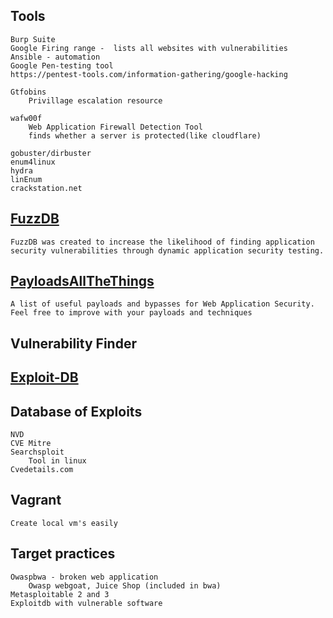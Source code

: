 ## **Tools**
	Burp Suite
	Google Firing range -  lists all websites with vulnerabilities
	Ansible - automation
	Google Pen-testing tool
	https://pentest-tools.com/information-gathering/google-hacking
	
	Gtfobins
		Privillage escalation resource

	wafw00f
		Web Application Firewall Detection Tool
		finds whether a server is protected(like cloudflare)

	gobuster/dirbuster
	enum4linux
	hydra
	linEnum
	crackstation.net

## [FuzzDB](https://github.com/fuzzdb-project/fuzzdb)
	FuzzDB was created to increase the likelihood of finding application security vulnerabilities through dynamic application security testing. 

## [PayloadsAllTheThings](https://github.com/swisskyrepo/PayloadsAllTheThings)
	A list of useful payloads and bypasses for Web Application Security. Feel free to improve with your payloads and techniques 

## **Vulnerability Finder**

## [Exploit-DB](https://www.exploit-db.com/)
## Database of Exploits
	NVD
	CVE Mitre
	Searchsploit
		Tool in linux
	Cvedetails.com

## **Vagrant**
	Create local vm's easily
	
## **Target practices**
	Owaspbwa - broken web application
		Owasp webgoat, Juice Shop (included in bwa)
	Metasploitable 2 and 3
	Exploitdb with vulnerable software